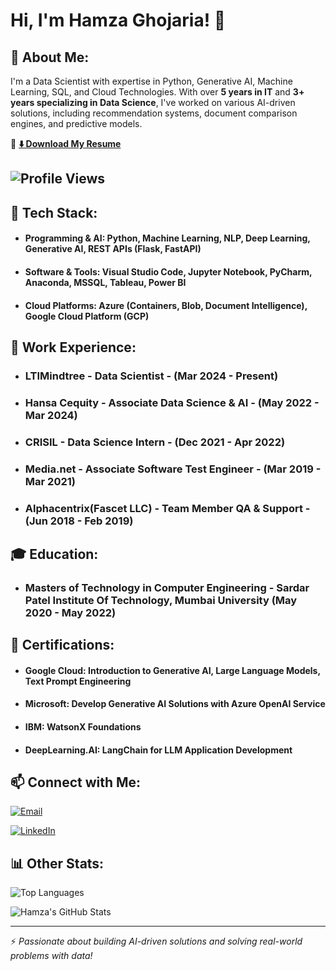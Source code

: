 # Hi, I'm Hamza Ghojaria! 👋

## 🚀 About Me:
I'm a Data Scientist with expertise in Python, Generative AI, Machine Learning, SQL, and Cloud Technologies. With over **5 years in IT** and **3+ years specializing in Data Science**, I've worked on various AI-driven solutions, including recommendation systems, document comparison engines, and predictive models.

📄 **[⬇️ Download My Resume](https://github.com/hamzaghojaria/hamzaghojaria/raw/main/Hamza%20Ghojaria%20Resume.pdf)**

## ![Profile Views](https://komarev.com/ghpvc/?username=hamzaghojaria&color=blue&style=for-the-badge)

## 🚀 Tech Stack:
- #### Programming & AI: Python, Machine Learning, NLP, Deep Learning, Generative AI, REST APIs (Flask, FastAPI)
- #### Software & Tools: Visual Studio Code, Jupyter Notebook, PyCharm, Anaconda, MSSQL, Tableau, Power BI
- #### Cloud Platforms: Azure (Containers, Blob, Document Intelligence), Google Cloud Platform (GCP)

## 💼 Work Experience:
- ### LTIMindtree - Data Scientist - (Mar 2024 - Present)
- ### Hansa Cequity - Associate Data Science & AI - (May 2022 - Mar 2024)
- ### CRISIL - Data Science Intern - (Dec 2021 - Apr 2022)
- ### Media.net - Associate Software Test Engineer - (Mar 2019 - Mar 2021)
- ### Alphacentrix(Fascet LLC) - Team Member QA & Support - (Jun 2018 - Feb 2019)

## 🎓 Education:
- ### **Masters of Technology in Computer Engineering** - Sardar Patel Institute Of Technology, Mumbai University (May 2020 - May 2022)
  
## 📜 Certifications:
- #### Google Cloud: Introduction to Generative AI, Large Language Models, Text Prompt Engineering
- #### Microsoft: Develop Generative AI Solutions with Azure OpenAI Service
- #### IBM: WatsonX Foundations
- #### DeepLearning.AI: LangChain for LLM Application Development

## 📫 Connect with Me:
[![Email](https://img.shields.io/badge/Email-D14836?style=for-the-badge&logo=gmail&logoColor=white)](mailto:hamza.ghojaria123@gmail.com)

[![LinkedIn](https://img.shields.io/badge/LinkedIn-0A66C2?style=for-the-badge&logo=linkedin&logoColor=white)](https://linkedin.com/in/hamzaghojaria)

## 📊 Other Stats:

![Top Languages](https://github-readme-stats.vercel.app/api/top-langs/?username=hamzaghojaria&layout=compact&theme=tokyonight)

![Hamza's GitHub Stats](https://github-readme-stats.vercel.app/api?username=hamzaghojaria&show_icons=true&theme=radical)

<!-- [![Hamza's Contribution Graph](https://github-profile-summary-cards.vercel.app/api/cards/profile-details?username=hamzaghojaria&theme=github_dark)](https://github.com/hamzaghojaria) -->
---
⚡ *Passionate about building AI-driven solutions and solving real-world problems with data!*






